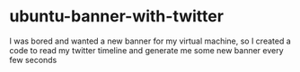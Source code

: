 # ubuntu-banner-with-twitter
I was bored and wanted a new banner for my virtual machine, so I created a code to read my twitter timeline and generate me some new banner every few seconds
